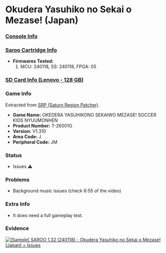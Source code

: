 # Okudera Yasuhiko no Sekai o Mezase! (Japan)

### [Console Info](../../../../Info/Consoles/VA13/README.md)

### [Saroo Cartridge Info](../../../../Info/Cartridges/RetroGameParadiseStore/1.32F/README.md)

- <b>Firmwares Tested:</b>
  1. MCU: 240118, SS: 240118, FPGA: 05

### [SD Card Info (Lenovo - 128 GB)](../../../../Info/SdCards/Lenovo/128GB/fat32/README.md)

### Game Info

Extracted from [SRP (Saturn Region Patcher)](https://segaxtreme.net/resources/saturn-region-patcher.81/download).

- <b>Game Name:</b> OKEDERA YASUHIKONO SEKAIWO MEZASE! SOCCER KIDS NYUUMONHEN
- <b>Product Number:</b> T-26001G
- <b>Version:</b> V1.310
- <b>Area Code:</b> J
- <b>Peripheral Code:</b> JM

### Status

- Issues :warning:

### Problems

- Background music issues (check 6:55 of the video)

### Extra Info

- It does need a full gameplay test.

### Evidence

[![[Sample] SAROO 1.32 (240118) - Okudera Yasuhiko no Sekai o Mezase! (Japan) = Issues](https://img.youtube.com/vi/DDUNuwzx-k4/0.jpg)](https://www.youtube.com/watch?v=DDUNuwzx-k4)
